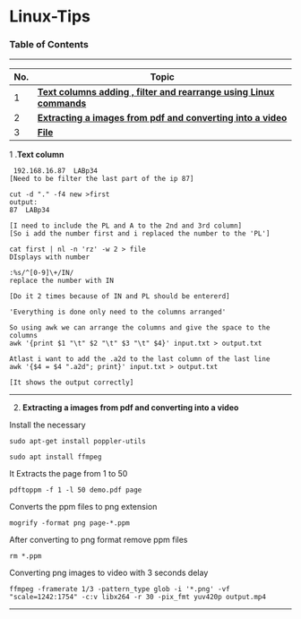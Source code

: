 # Linux-Tips

### Table of Contents
---

| No. | Topic                                                                   |
| --- | ----------------------------------------------------------------------- |
| 1   | [**Text columns adding , filter and rearrange using Linux commands**](#user-information)|
| 2   | [**Extracting a images from pdf and converting into a video**](#file)|
| 3   | [**File**](#file)                               |


 1 .**Text column**

```
 192.168.16.87	LABp34
[Need to be filter the last part of the ip 87]

cut -d "." -f4 new >first
output:
87	LABp34

[I need to include the PL and A to the 2nd and 3rd column]
[So i add the number first and i replaced the number to the 'PL']

cat first | nl -n 'rz' -w 2 > file
DIsplays with number

:%s/^[0-9]\+/IN/
replace the number with IN

[Do it 2 times because of IN and PL should be entererd]

'Everything is done only need to the columns arranged'

So using awk we can arrange the columns and give the space to the columns
awk '{print $1 "\t" $2 "\t" $3 "\t" $4}' input.txt > output.txt

Atlast i want to add the .a2d to the last column of the last line
awk '{$4 = $4 ".a2d"; print}' input.txt > output.txt

[It shows the output correctly]
  ```
---
2. **Extracting a images from pdf and converting into a video**

Install the necessary
```
sudo apt-get install poppler-utils
```
```
sudo apt install ffmpeg
```

It Extracts the page from 1 to 50
```
pdftoppm -f 1 -l 50 demo.pdf page
```

Converts the ppm files to png extension
```
mogrify -format png page-*.ppm
```

After converting to png format remove ppm files
```
rm *.ppm
```

Converting png images to video with 3 seconds delay
```
ffmpeg -framerate 1/3 -pattern_type glob -i '*.png' -vf "scale=1242:1754" -c:v libx264 -r 30 -pix_fmt yuv420p output.mp4
```


---


